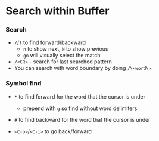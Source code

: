 
# Search within Buffer
### Search
- `/`/`?` to find forward/backward
    - `n` to show next, `N` to show previous
    - `gn` will visually select the match
- `/<CR>` - search for last searched pattern 
- You can search with word boundary by doing `/\<word\>`.

### Symbol find
- `*` to find forward for the word that the cursor is under
    - prepend with `g` so find without word delimiters
- `#` to find backward for the word that the cursor is under

- `<C-o>`/`<C-i>` to go back/forward

